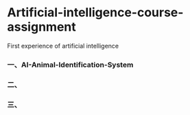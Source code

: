 # Artificial-intelligence-course-assignment
First experience of artificial intelligence
### 一、AI-Animal-Identification-System
### 二、
### 三、
